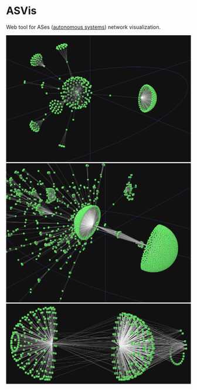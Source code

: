ASVis
===========

Web tool for ASes (<a href="http://en.wikipedia.org/wiki/Autonomous_system_(Internet)">autonomous systems</a>) network visualization.

<img src="https://github.com/zpi2011asvis/asvis/raw/master/docs/screen3.png" width="600" alt="AS network screenshot">
<img src="https://github.com/zpi2011asvis/asvis/raw/master/docs/screen4.png" width="600" alt="AS network screenshot">
<img src="https://github.com/zpi2011asvis/asvis/raw/master/docs/screen1.png" width="600" alt="AS network screenshot">

